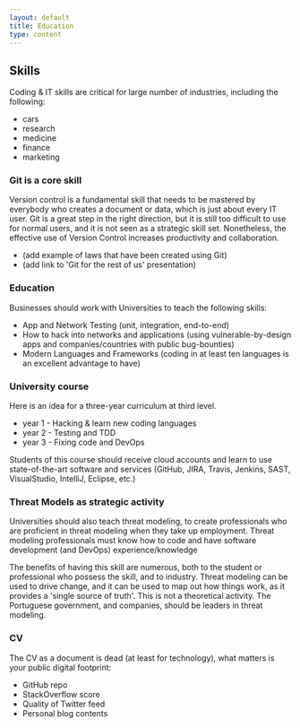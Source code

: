 ```yaml
---
layout: default
title: Education
type: content
---
```


## Skills

Coding & IT skills are critical for large number of industries, including the following:
* cars
* research
* medicine
* finance
* marketing

### Git is a core skill

Version control is a fundamental skill that needs to be mastered by everybody who creates a document or data, which is just about every IT user.
Git is a great step in the right direction, but it is still too difficult to use for normal users, and it is not seen as a strategic skill set.
Nonetheless, the effective use of Version Control increases productivity and collaboration.

  * (add example of laws that have been created using Git)
  * (add link to 'Git for the rest of us' presentation)

### Education

Businesses should work with Universities to teach the following skills:
  * App and Network Testing (unit, integration, end-to-end)
  * How to hack into networks and applications (using vulnerable-by-design apps and companies/countries with public bug-bounties)
  * Modern Languages and Frameworks (coding in at least ten languages is an excellent advantage to have)

### University course

Here is an idea for a three-year curriculum at third level.
  * year 1 - Hacking & learn new coding languages
  * year 2 - Testing and TDD
  * year 3 - Fixing code and DevOps

Students of this course should receive cloud accounts and learn to use state-of-the-art software and services (GitHub, JIRA, Travis, Jenkins, SAST, VisualStudio, IntelliJ, Eclipse, etc.)  

### Threat Models as strategic activity

Universities should also teach threat modeling, to create professionals who are proficient in threat modeling when they take up employment. Threat modeling professionals must know how to code and have software development (and DevOps) experience/knowledge

The benefits of having this skill are numerous, both to the student or professional who possess the skill, and to industry. Threat modeling can be used to drive change, and it can be used to map out how things work, as it provides a 'single source of truth'.
This is not a theoretical activity. The Portuguese government, and companies, should be leaders in threat modeling.

### CV

The CV as a document is dead (at least for technology), what matters is your public digital footprint:
  * GitHub repo
  * StackOverflow score
  * Quality of Twitter feed
  * Personal blog contents
